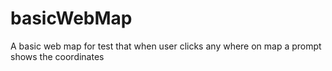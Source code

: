 # basicWebMap
A basic web map for test that when user clicks any where on map a prompt shows the coordinates  
